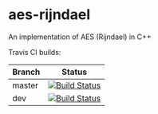 # aes-rijndael

An implementation of AES (Rijndael) in C++

Travis CI builds:

|Branch | Status |
|-------|--------|
|master | [![Build Status](https://travis-ci.org/VectorCell/aes-rijndael.svg?branch=master)](https://travis-ci.org/VectorCell/aes-rijndael?branch=master) |
|dev | [![Build Status](https://travis-ci.org/VectorCell/aes-rijndael.svg?branch=dev)](https://travis-ci.org/VectorCell/aes-rijndael?branch=dev) |
